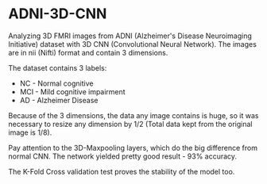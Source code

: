 # ADNI-3D-CNN
Analyzing 3D FMRI images from ADNI (Alzheimer's Disease Neuroimaging Initiative) dataset with 3D CNN (Convolutional Neural Network).
The images are in nii (Nifti) format and contain 3 dimensions.

The dataset contains 3 labels:
* NC - Normal cognitive
* MCI - Mild cognitive impairment
* AD - Alzheimer Disease

Because of the 3 dimensions, the data any image contains is huge, so it was necessary to resize any dimension by 1/2
(Total data kept from the original image is 1/8).

Pay attention to the 3D-Maxpooling layers, which do the big difference from normal CNN.
The network yielded pretty good result - 93% accuracy.

The K-Fold Cross validation test proves the stability of the model too.

